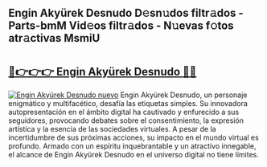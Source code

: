 ## Engin Akyürek Desnudo D𝚎sn𝚞dos filtr𝚊dos - Parts-bmM Vid𝚎os filtr𝚊dos - N𝚞evas f𝚘tos atr𝚊ctivas MsmiU

# <h2><a href="http://mb2sio.tromn.icu/?c=Engin+Aky%c3%bcrek+Desnudo">🔗👉👉👉 Engin Akyürek Desnudo 🔗🔗</a></h2>

[![Engin Akyürek Desnudo nuevo](https://i.imgur.com/pEAQMta.gif)](http://mb2sio.tromn.icu/?c=Engin+Aky%c3%bcrek+Desnudo)
Engin Akyürek Desnudo, un personaje enigmático y multifacético, desafía las etiquetas simples. Su innovadora autopresentación en el ámbito digital ha cautivado y enfurecido a sus seguidores, provocando debates sobre el consentimiento, la expresión artística y la esencia de las sociedades virtuales. A pesar de la incertidumbre de sus próximas acciones, su impacto en el mundo virtual es profundo. Armado con un espíritu inquebrantable y un atractivo innegable, el alcance de Engin Akyürek Desnudo en el universo digital no tiene límites.
